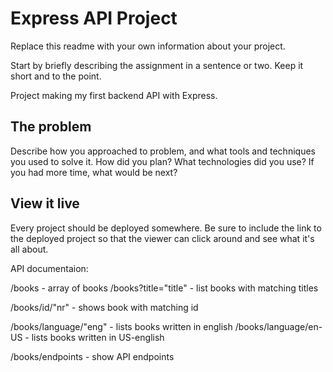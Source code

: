 # Express API Project

Replace this readme with your own information about your project.

Start by briefly describing the assignment in a sentence or two. Keep it short and to the point.

Project making my first backend API with Express.

## The problem

Describe how you approached to problem, and what tools and techniques you used to solve it. How did you plan? What technologies did you use? If you had more time, what would be next?

## View it live

Every project should be deployed somewhere. Be sure to include the link to the deployed project so that the viewer can click around and see what it's all about.

API documentaion:

/books - array of books
/books?title="title" - list books with matching titles

/books/id/"nr" - shows book with matching id

/books/language/"eng" - lists books written in english
/books/language/en-US - lists books written in US-english

/books/endpoints - show API endpoints
